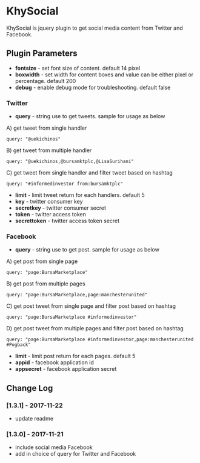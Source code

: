 # KhySocial

KhySocial is jquery plugin to get social media content from Twitter and Facebook.

## Plugin Parameters

- **fontsize** - set font size of content. default 14 pixel
- **boxwidth** - set width for content boxes and value can be either pixel or percentage. default 200
- **debug** - enable debug mode for troubleshooting. default false


### Twitter

- **query** - string use to get tweets. sample for usage as below

A) get tweet from single handler

    query: "@uekichinos"

B) get tweet from multiple handler

    query: "@uekichinos,@bursamktplc,@LisaSurihani"

C) get tweet from single handler and filter tweet based on hashtag

    query: "#informedinvestor from:bursamktplc"

- **limit** - limit tweet return for each handlers. default 5
- **key** - twitter consumer key
- **secretkey** - twitter consumer secret
- **token** - twitter access token
- **secrettoken** - twitter access token secret

### Facebook

- **query** - string use to get post. sample for usage as below

A) get post from single page

    query: "page:BursaMarketplace"

B) get post from multiple pages

    query: "page:BursaMarketplace,page:manchesterunited"

C) get post tweet from single page and filter post based on hashtag

    query: "page:BursaMarketplace #informedinvestor"

D) get post tweet from multiple pages and filter post based on hashtag

    query: "page:BursaMarketplace #informedinvestor,page:manchesterunited #Pogback"

- **limit** - limit post return for each pages. default 5
- **appid** - facebook application id
- **appsecret** - facebook application secret

## Change Log

### [1.3.1] - 2017-11-22
- update readme

### [1.3.0] - 2017-11-21
- include social media Facebook
- add in choice of query for Twitter and Facebook
